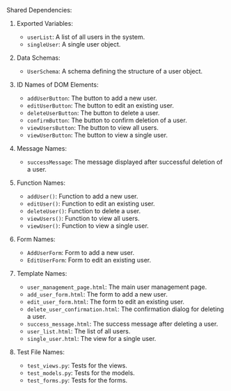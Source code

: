Shared Dependencies:

1. Exported Variables:
   - `userList`: A list of all users in the system.
   - `singleUser`: A single user object.

2. Data Schemas:
   - `UserSchema`: A schema defining the structure of a user object.

3. ID Names of DOM Elements:
   - `addUserButton`: The button to add a new user.
   - `editUserButton`: The button to edit an existing user.
   - `deleteUserButton`: The button to delete a user.
   - `confirmButton`: The button to confirm deletion of a user.
   - `viewUsersButton`: The button to view all users.
   - `viewUserButton`: The button to view a single user.

4. Message Names:
   - `successMessage`: The message displayed after successful deletion of a user.

5. Function Names:
   - `addUser()`: Function to add a new user.
   - `editUser()`: Function to edit an existing user.
   - `deleteUser()`: Function to delete a user.
   - `viewUsers()`: Function to view all users.
   - `viewUser()`: Function to view a single user.

6. Form Names:
   - `AddUserForm`: Form to add a new user.
   - `EditUserForm`: Form to edit an existing user.

7. Template Names:
   - `user_management_page.html`: The main user management page.
   - `add_user_form.html`: The form to add a new user.
   - `edit_user_form.html`: The form to edit an existing user.
   - `delete_user_confirmation.html`: The confirmation dialog for deleting a user.
   - `success_message.html`: The success message after deleting a user.
   - `user_list.html`: The list of all users.
   - `single_user.html`: The view for a single user.

8. Test File Names:
   - `test_views.py`: Tests for the views.
   - `test_models.py`: Tests for the models.
   - `test_forms.py`: Tests for the forms.